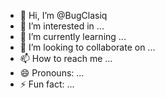 - 👋 Hi, I’m @BugClasiq
- 👀 I’m interested in ...
- 🌱 I’m currently learning ...
- 💞️ I’m looking to collaborate on ...
- 📫 How to reach me ...
- 😄 Pronouns: ...
- ⚡ Fun fact: ...

<!---
BugClasiq/BugClasiq is a ✨ special ✨ repository because its `README.md` (this file) appears on your GitHub profile.
You can click the Preview link to take a look at your changes.
--->
